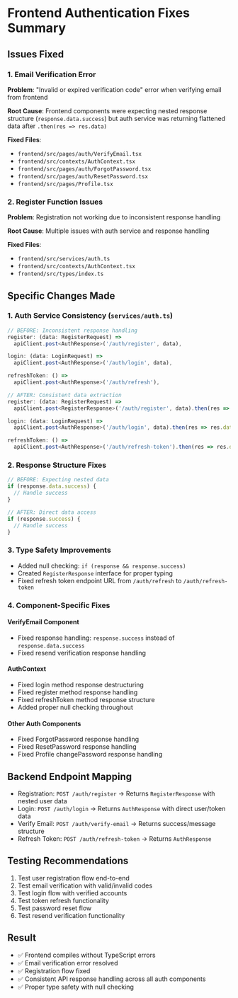 # Frontend Authentication Fixes Summary

## Issues Fixed

### 1. Email Verification Error
**Problem**: "Invalid or expired verification code" error when verifying email from frontend

**Root Cause**: Frontend components were expecting nested response structure (`response.data.success`) but auth service was returning flattened data after `.then(res => res.data)`

**Fixed Files**:
- `frontend/src/pages/auth/VerifyEmail.tsx`
- `frontend/src/contexts/AuthContext.tsx`
- `frontend/src/pages/auth/ForgotPassword.tsx`
- `frontend/src/pages/auth/ResetPassword.tsx`
- `frontend/src/pages/Profile.tsx`

### 2. Register Function Issues
**Problem**: Registration not working due to inconsistent response handling

**Root Cause**: Multiple issues with auth service and response handling

**Fixed Files**:
- `frontend/src/services/auth.ts`
- `frontend/src/contexts/AuthContext.tsx`
- `frontend/src/types/index.ts`

## Specific Changes Made

### 1. Auth Service Consistency (`services/auth.ts`)
```typescript
// BEFORE: Inconsistent response handling
register: (data: RegisterRequest) => 
  apiClient.post<AuthResponse>('/auth/register', data),

login: (data: LoginRequest) => 
  apiClient.post<AuthResponse>('/auth/login', data),

refreshToken: () => 
  apiClient.post<AuthResponse>('/auth/refresh'),

// AFTER: Consistent data extraction
register: (data: RegisterRequest) => 
  apiClient.post<RegisterResponse>('/auth/register', data).then(res => res.data),

login: (data: LoginRequest) => 
  apiClient.post<AuthResponse>('/auth/login', data).then(res => res.data),

refreshToken: () => 
  apiClient.post<AuthResponse>('/auth/refresh-token').then(res => res.data),
```

### 2. Response Structure Fixes
```typescript
// BEFORE: Expecting nested data
if (response.data.success) {
  // Handle success
}

// AFTER: Direct data access
if (response.success) {
  // Handle success
}
```

### 3. Type Safety Improvements
- Added null checking: `if (response && response.success)`
- Created `RegisterResponse` interface for proper typing
- Fixed refresh token endpoint URL from `/auth/refresh` to `/auth/refresh-token`

### 4. Component-Specific Fixes

#### VerifyEmail Component
- Fixed response handling: `response.success` instead of `response.data.success`
- Fixed resend verification response handling

#### AuthContext
- Fixed login method response destructuring
- Fixed register method response handling
- Fixed refreshToken method response structure
- Added proper null checking throughout

#### Other Auth Components
- Fixed ForgotPassword response handling
- Fixed ResetPassword response handling
- Fixed Profile changePassword response handling

## Backend Endpoint Mapping
- Registration: `POST /auth/register` → Returns `RegisterResponse` with nested user data
- Login: `POST /auth/login` → Returns `AuthResponse` with direct user/token data
- Verify Email: `POST /auth/verify-email` → Returns success/message structure
- Refresh Token: `POST /auth/refresh-token` → Returns `AuthResponse`

## Testing Recommendations
1. Test user registration flow end-to-end
2. Test email verification with valid/invalid codes
3. Test login flow with verified accounts
4. Test token refresh functionality
5. Test password reset flow
6. Test resend verification functionality

## Result
- ✅ Frontend compiles without TypeScript errors
- ✅ Email verification error resolved
- ✅ Registration flow fixed
- ✅ Consistent API response handling across all auth components
- ✅ Proper type safety with null checking
